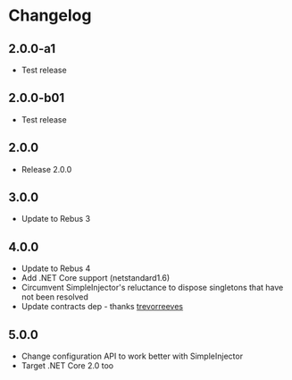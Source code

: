 # Changelog

## 2.0.0-a1

* Test release

## 2.0.0-b01

* Test release

## 2.0.0

* Release 2.0.0

## 3.0.0

* Update to Rebus 3

## 4.0.0

* Update to Rebus 4
* Add .NET Core support (netstandard1.6)
* Circumvent SimpleInjector's reluctance to dispose singletons that have not been resolved
* Update contracts dep - thanks [trevorreeves]

## 5.0.0

* Change configuration API to work better with SimpleInjector
* Target .NET Core 2.0 too

[trevorreeves]: https://github.com/trevorreeves
